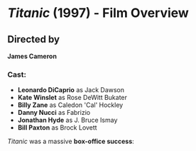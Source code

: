 # *Titanic* (1997) - Film Overview

## Directed by
**James Cameron**

### Cast:
- **Leonardo DiCaprio** as Jack Dawson
- **Kate Winslet** as Rose DeWitt Bukater
- **Billy Zane** as Caledon 'Cal' Hockley
- **Danny Nucci** as Fabrizio
- **Jonathan Hyde** as J. Bruce Ismay
- **Bill Paxton** as Brock Lovett

*Titanic* was a massive **box-office success**:
